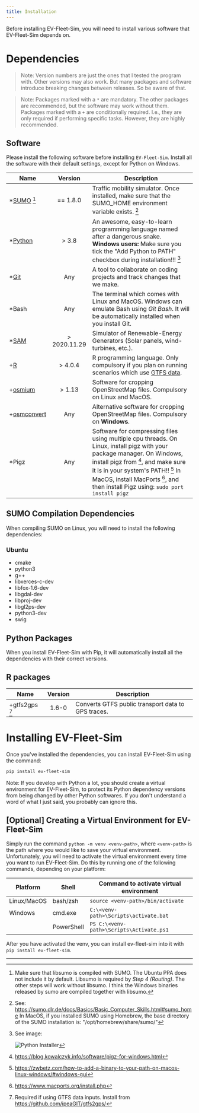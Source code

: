 ```yaml
---
title: Installation
---
```


Before installing EV-Fleet-Sim, you will need to install various software that EV-Fleet-Sim depends on.

Dependencies
============

> Note: Version numbers are just the ones that I tested the program with. Other 
> versions may also work. But many packages and software introduce breaking 
> changes between releases. So be aware of that.

> Note: Packages marked with a `*` are mandatory. The other packages are 
> recommended, but the software may work without them. Packages marked with a
> `+` are conditionally required. I.e., they are only required if performing 
> specific tasks. However, they are highly recommended.


Software
--------

Please install the following software before installing `EV-Fleet-Sim`. Install all the software with their default settings, except for Python on Windows.

| Name                                                                                         |    Version   | Description                                                                                                                                                                                                                                                                              |
|----------------------------------------------------------------------------------------------|:------------:|------------------------------------------------------------------------------------------------------------------------------------------------------------------------------------------------------------------------------------------------------------------------------------------|
| *[SUMO](https://www.eclipse.org/sumo/) [^1]                                                  |   == 1.8.0   | Traffic mobility simulator. Once installed, make sure that the SUMO_HOME environment variable exists. [^0]                                                                                                                                                                               |
| *[Python](https://www.python.org/)                                                           |     > 3.8    | An awesome, easy-to-learn programming language named after a dangerous snake. **Windows users:** Make sure you tick the "Add Python to PATH" checkbox during installation!!! [^5]                                                                                                        |
| *[Git](http://git-scm.com/)                                                                  |      Any     | A tool to collaborate on coding projects and track changes that we make.                                                                                                                                                                                                                 |
| *Bash                                                                                        |      Any     | The terminal which comes with Linux and MacOS. Windows can emulate Bash using *Git Bash*. It will be automatically installed when you install Git.                                                                                                                                       |
| *[SAM](https://sam.nrel.gov/)                                                                | > 2020.11.29 | Simulator of Renewable-Energy Generators (Solar panels, wind-turbines, etc.).                                                                                                                                                                                                            |
| +[R](https://cran.r-project.org/)                                                            |    > 4.0.4   | R programming language. Only compulsory if you plan on running scenarios which use [GTFS data](https://gtfs.org/).                                                                                                                                                                       |
| +[osmium](https://osmcode.org/osmium-tool/)                                                  |    > 1.13    | Software for cropping OpenStreetMap files. Compulsory on Linux and MacOS.                                                                                                                                                                                                                |
| +[osmconvert](https://wiki.openstreetmap.org/wiki/Osmconvert)                                |      Any     | Alternative software for cropping OpenStreetMap files. Compulsory on **Windows**.                                                                                                                                                                                                        |
| *Pigz                                                                                        |      Any     | Software for compressing files using multiple cpu threads. On Linux, install pigz with your package manager. On Windows, install pigz from [^2], and make sure it is in your system's PATH!! [^3] In MacOS, install MacPorts [^4], and then install Pigz using: `sudo port install pigz` |

SUMO Compilation Dependencies
-----------------------------

When compiling SUMO on Linux, you will need to install the following dependencies:

### Ubuntu

- cmake 
- python3 
- g++ 
- libxerces-c-dev 
- libfox-1.6-dev 
- libgdal-dev 
- libproj-dev 
- libgl2ps-dev 
- python3-dev 
- swig  <!-- I think... -->


Python Packages
---------------

When you install EV-Fleet-Sim with Pip, it will automatically install all the dependencies with their correct versions.


R packages
----------

| Name           | Version | Description                                        |
|----------------|:-------:|----------------------------------------------------|
| +gtfs2gps [^6] |  1.6-0  | Converts GTFS public transport data to GPS traces. |


Installing EV-Fleet-Sim
=======================

Once you've installed the dependencies, you can install EV-Fleet-Sim using the command:

```sh
pip install ev-fleet-sim
```

Note: If you develop with Python a lot, you should create a virtual environment for EV-Fleet-Sim, to protect its Python dependency versions from being changed by other Python softwares. If you don't understand a word of what I just said, you probably can ignore this.

[Optional] Creating a Virtual Environment for EV-Fleet-Sim
----------------------------------------------------------

Simply run the command `python -m venv <venv-path>`, where `<venv-path>` is the path where you would like to save your virtual environment. Unfortunately, you will need to activate the virtual environment every time you want to run EV-Fleet-Sim. Do this by running one of the following commands, depending on your platform:

| Platform    | Shell      | Command to activate virtual environment  |
|-------------|------------|------------------------------------------|
| Linux/MacOS | bash/zsh   | `source <venv-path>/bin/activate`        |
| Windows     | cmd.exe    | `C:\<venv-path>\Scripts\activate.bat`    |
|             | PowerShell | `PS C:\<venv-path>\Scripts\Activate.ps1` |

After you have activated the venv, you can install ev-fleet-sim into it with `pip install ev-fleet-sim`.

---

[^0]: See: https://sumo.dlr.de/docs/Basics/Basic_Computer_Skills.html#sumo_home
      In MacOS, if you installed SUMO using Homebrew, the base directory of
      the SUMO installation is: "/opt/homebrew/share/sumo/"

[^1]: Make sure that libsumo is compiled with SUMO. The Ubuntu PPA does not 
      include it by default. Libsumo is required by *Step 4 (Routing)*. The 
      other steps will work without libsumo. I think the Windows binaries 
      released by sumo are compiled together with libsumo.

[^2]: https://blog.kowalczyk.info/software/pigz-for-windows.html

[^3]: https://zwbetz.com/how-to-add-a-binary-to-your-path-on-macos-linux-windows/#windows-gui

[^4]: https://www.macports.org/install.php

[^5]: See image:
    
      ![Python Installer]({{site.baseurl}}/assets/images/docs/python_installation.png)

[^6]: Required if using GTFS data inputs. Install from 
      https://github.com/ipeaGIT/gtfs2gps/
